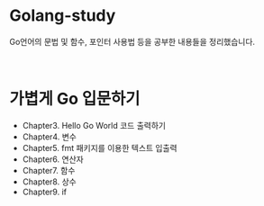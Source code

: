 # Golang-study
Go언어의 문법 및 함수, 포인터 사용법 등을 공부한 내용들을 정리했습니다. 

<br>
<h1> 가볍게 Go 입문하기</h1>

* Chapter3. Hello Go World 코드 출력하기
* Chapter4. 변수
* Chapter5. fmt 패키지를 이용한 텍스트 입출력
* Chapter6. 연산자
* Chapter7. 함수
* Chapter8. 상수
* Chapter9. if
